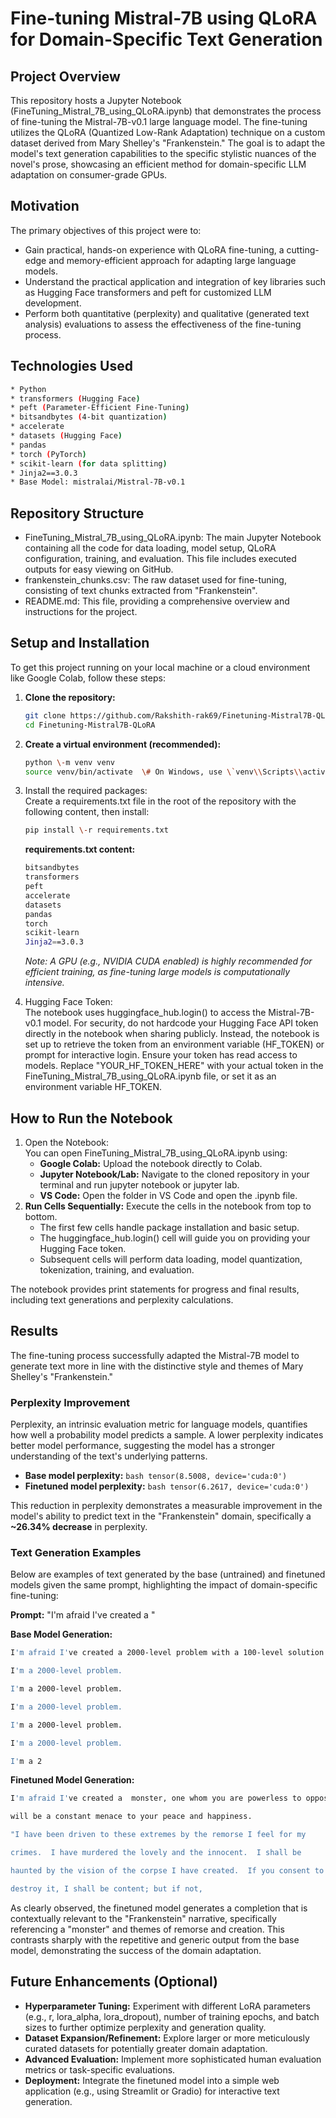 # **Fine-tuning Mistral-7B using QLoRA for Domain-Specific Text Generation**

## **Project Overview**

This repository hosts a Jupyter Notebook (FineTuning\_Mistral\_7B\_using\_QLoRA.ipynb) that demonstrates the process of fine-tuning the Mistral-7B-v0.1 large language model. The fine-tuning utilizes the QLoRA (Quantized Low-Rank Adaptation) technique on a custom dataset derived from Mary Shelley's "Frankenstein." The goal is to adapt the model's text generation capabilities to the specific stylistic nuances of the novel's prose, showcasing an efficient method for domain-specific LLM adaptation on consumer-grade GPUs.

## **Motivation**

The primary objectives of this project were to:

* Gain practical, hands-on experience with QLoRA fine-tuning, a cutting-edge and memory-efficient approach for adapting large language models.  
* Understand the practical application and integration of key libraries such as Hugging Face transformers and peft for customized LLM development.  
* Perform both quantitative (perplexity) and qualitative (generated text analysis) evaluations to assess the effectiveness of the fine-tuning process.

## **Technologies Used**
```bash
* Python  
* transformers (Hugging Face)  
* peft (Parameter-Efficient Fine-Tuning)  
* bitsandbytes (4-bit quantization)  
* accelerate  
* datasets (Hugging Face)  
* pandas  
* torch (PyTorch)  
* scikit-learn (for data splitting)  
* Jinja2==3.0.3  
* Base Model: mistralai/Mistral-7B-v0.1
```

## **Repository Structure**

* FineTuning\_Mistral\_7B\_using\_QLoRA.ipynb: The main Jupyter Notebook containing all the code for data loading, model setup, QLoRA configuration, training, and evaluation. This file includes executed outputs for easy viewing on GitHub.  
* frankenstein\_chunks.csv: The raw dataset used for fine-tuning, consisting of text chunks extracted from "Frankenstein".  
* README.md: This file, providing a comprehensive overview and instructions for the project.

## **Setup and Installation**

To get this project running on your local machine or a cloud environment like Google Colab, follow these steps:

1. **Clone the repository:**
   ```bash
   git clone https://github.com/Rakshith-rak69/Finetuning-Mistral7B-QLoRA.git  
   cd Finetuning-Mistral7B-QLoRA
   ```

2. **Create a virtual environment (recommended):**
   ```bash 
   python \-m venv venv  
   source venv/bin/activate  \# On Windows, use \`venv\\Scripts\\activate\`
   ```

3. Install the required packages:  
   Create a requirements.txt file in the root of the repository with the following content, then install:
   ```bash
   pip install \-r requirements.txt
   ```


   **requirements.txt content:**
   ```bash
   bitsandbytes  
   transformers  
   peft  
   accelerate  
   datasets  
   pandas  
   torch  
   scikit-learn  
   Jinja2==3.0.3
   ```

   *Note: A GPU (e.g., NVIDIA CUDA enabled) is highly recommended for efficient training, as fine-tuning large models is computationally intensive.*  
7. Hugging Face Token:  
   The notebook uses huggingface\_hub.login() to access the Mistral-7B-v0.1 model. For security, do not hardcode your Hugging Face API token directly in the notebook when sharing publicly. Instead, the notebook is set up to retrieve the token from an environment variable (HF\_TOKEN) or prompt for interactive login. Ensure your token has read access to models. Replace "YOUR\_HF\_TOKEN\_HERE" with your actual token in the FineTuning\_Mistral\_7B\_using\_QLoRA.ipynb file, or set it as an environment variable HF\_TOKEN.

## **How to Run the Notebook**

1. Open the Notebook:  
   You can open FineTuning\_Mistral\_7B\_using\_QLoRA.ipynb using:  
   * **Google Colab:** Upload the notebook directly to Colab.  
   * **Jupyter Notebook/Lab:** Navigate to the cloned repository in your terminal and run jupyter notebook or jupyter lab.  
   * **VS Code:** Open the folder in VS Code and open the .ipynb file.  
2. **Run Cells Sequentially:** Execute the cells in the notebook from top to bottom.  
   * The first few cells handle package installation and basic setup.  
   * The huggingface\_hub.login() cell will guide you on providing your Hugging Face token.  
   * Subsequent cells will perform data loading, model quantization, tokenization, training, and evaluation.

The notebook provides print statements for progress and final results, including text generations and perplexity calculations.

## **Results**

The fine-tuning process successfully adapted the Mistral-7B model to generate text more in line with the distinctive style and themes of Mary Shelley's "Frankenstein."

### **Perplexity Improvement**

Perplexity, an intrinsic evaluation metric for language models, quantifies how well a probability model predicts a sample. A lower perplexity indicates better model performance, suggesting the model has a stronger understanding of the text's underlying patterns.

* **Base model perplexity:** ```bash tensor(8.5008, device='cuda:0')  ```
* **Finetuned model perplexity:** ```bash tensor(6.2617, device='cuda:0') ```

This reduction in perplexity demonstrates a measurable improvement in the model's ability to predict text in the "Frankenstein" domain, specifically a **\~26.34% decrease** in perplexity.

### **Text Generation Examples**

Below are examples of text generated by the base (untrained) and finetuned models given the same prompt, highlighting the impact of domain-specific fine-tuning:

**Prompt:** "I'm afraid I've created a "

**Base Model Generation:**
```bash
I'm afraid I've created a 2000-level problem with a 100-level solution.

I'm a 2000-level problem.

I'm a 2000-level problem.

I'm a 2000-level problem.

I'm a 2000-level problem.

I'm a 2000-level problem.

I'm a 2
```
**Finetuned Model Generation:**
```bash
I'm afraid I've created a  monster, one whom you are powerless to oppose; and he

will be a constant menace to your peace and happiness.

"I have been driven to these extremes by the remorse I feel for my

crimes.  I have murdered the lovely and the innocent.  I shall be

haunted by the vision of the corpse I have created.  If you consent to

destroy it, I shall be content; but if not,
```

As clearly observed, the finetuned model generates a completion that is contextually relevant to the "Frankenstein" narrative, specifically referencing a "monster" and themes of remorse and creation. This contrasts sharply with the repetitive and generic output from the base model, demonstrating the success of the domain adaptation.

## **Future Enhancements (Optional)**

* **Hyperparameter Tuning:** Experiment with different LoRA parameters (e.g., r, lora\_alpha, lora\_dropout), number of training epochs, and batch sizes to further optimize perplexity and generation quality.  
* **Dataset Expansion/Refinement:** Explore larger or more meticulously curated datasets for potentially greater domain adaptation.  
* **Advanced Evaluation:** Implement more sophisticated human evaluation metrics or task-specific evaluations.  
* **Deployment:** Integrate the finetuned model into a simple web application (e.g., using Streamlit or Gradio) for interactive text generation.


